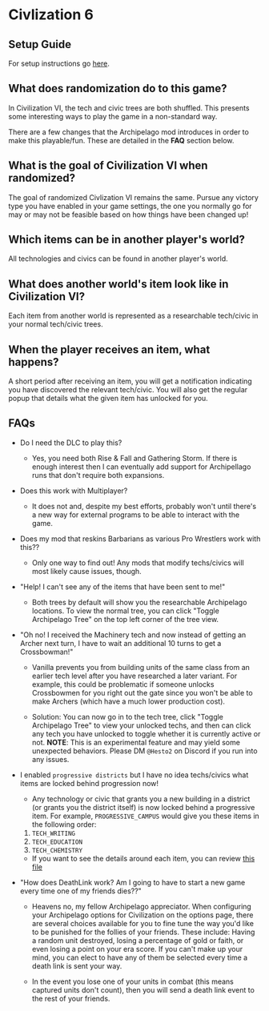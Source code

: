 # Civlization 6

## Setup Guide
For setup instructions go [here](https://github.com/hesto2/civilization_vi_apworld/blob/main/docs/setup_en.md).

## What does randomization do to this game?

In Civilization VI, the tech and civic trees are both shuffled. This presents some interesting ways to play the game in a non-standard way.

There are a few changes that the Archipelago mod introduces in order to make this playable/fun. These are detailed in the __FAQ__ section below.

## What is the goal of Civilization VI when randomized?
The goal of randomized Civlization VI remains the same. Pursue any victory type you have enabled in your game settings, the one you normally go for may or may not be feasible based on how things have been changed up!

## Which items can be in another player's world?
All technologies and civics can be found in another player's world.

## What does another world's item look like in Civilization VI?
Each item from another world is represented as a researchable tech/civic in your normal tech/civic trees.

## When the player receives an item, what happens?
A short period after receiving an item, you will get a notification indicating you have discovered the relevant tech/civic. You will also get the regular popup that details what the given item has unlocked for you.

## FAQs
- Do I need the DLC to play this?
  - Yes, you need both Rise & Fall and Gathering Storm. If there is enough interest then I can eventually add support for Archipellago runs that don't require both expansions.

- Does this work with Multiplayer?
  - It does not and, despite my best efforts, probably won't until there's a new way for external programs to be able to interact with the game.

- Does my mod that reskins Barbarians as various Pro Wrestlers work with this??
  - Only one way to find out! Any mods that modify techs/civics will most likely cause issues, though.

- "Help! I can't see any of the items that have been sent to me!"
  - Both trees by default will show you the researchable Archipelago locations. To view the normal tree, you can click "Toggle Archipelago Tree" on the top left corner of the tree view.

- "Oh no! I received the Machinery tech and now instead of getting an Archer next turn, I have to wait an additional 10 turns to get a Crossbowman!"
  - Vanilla prevents you from building units of the same class from an earlier tech level after you have researched a later variant. For example, this could be problematic if someone unlocks Crossbowmen for you right out the gate since you won't be able to make Archers (which have a much lower production cost).

  - Solution: You can now go in to the tech tree, click "Toggle Archipelago Tree" to view your unlocked techs, and then can click any tech you have unlocked to toggle whether it is currently active or not. __NOTE__: This is an experimental feature and may yield some unexpected behaviors. Please DM `@Hesto2` on Discord if you run into any issues.

- I enabled `progressive districts` but I have no idea techs/civics what items are locked behind progression now!
  - Any technology or civic that grants you a new building in a district (or grants you the district itself) is now locked behind a progressive item. For example, `PROGRESSIVE_CAMPUS` would give you these items in the following order:
  1. `TECH_WRITING`
  2. `TECH_EDUCATION`
  3. `TECH_CHEMISTRY`
  - If you want to see the details around each item, you can review [this file](https://github.com/hesto2/civilization_vi_apworld/blob/main/data/progressive_districts.json)

- "How does DeathLink work? Am I going to have to start a new game every time one of my friends dies??"
  - Heavens no, my fellow Archipelago appreciator. When configuring your Archipelago options for Civilization on the options page, there are several choices available for you to fine tune the way you'd like to be punished for the follies of your friends. These include: Having a random unit destroyed, losing a percentage of gold or faith, or even losing a point on your era score. If you can't make up your mind, you can elect to have any of them be selected every time a death link is sent your way.

  - In the event you lose one of your units in combat (this means captured units don't count), then you will send a death link event to the rest of your friends.

